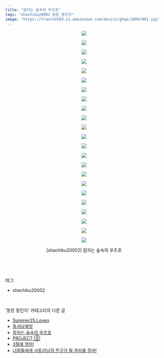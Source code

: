 ```yaml
---
title: "잠자는 숲속의 우츠호"
tags: "shachiku20002 동방_동인지"
image: "https://franch4569.s3.amazonaws.com/doujin/ghap/2809/001.jpg"
---
```

<div class="article">
<p style="text-align: center; clear: none; float: none;"><img src="{{ site.imgserver2 }}/ghap/2809/001.jpg"/></p>
<p style="text-align: center; clear: none; float: none;"><img src="{{ site.imgserver2 }}/ghap/2809/002.jpg"/></p>
<p style="text-align: center; clear: none; float: none;"><img src="{{ site.imgserver2 }}/ghap/2809/003.jpg"/></p>
<p style="text-align: center; clear: none; float: none;"><img src="{{ site.imgserver2 }}/ghap/2809/004.jpg"/></p>
<p style="text-align: center; clear: none; float: none;"><img src="{{ site.imgserver2 }}/ghap/2809/005.jpg"/></p>
<p style="text-align: center; clear: none; float: none;"><img src="{{ site.imgserver2 }}/ghap/2809/006.jpg"/></p>
<p style="text-align: center; clear: none; float: none;"><img src="{{ site.imgserver2 }}/ghap/2809/007.jpg"/></p>
<p style="text-align: center; clear: none; float: none;"><img src="{{ site.imgserver2 }}/ghap/2809/008.jpg"/></p>
<p style="text-align: center; clear: none; float: none;"><img src="{{ site.imgserver2 }}/ghap/2809/009.jpg"/></p>
<p style="text-align: center; clear: none; float: none;"><img src="{{ site.imgserver2 }}/ghap/2809/010.jpg"/></p>
<p style="text-align: center; clear: none; float: none;"><img src="{{ site.imgserver2 }}/ghap/2809/011.jpg"/></p>
<p style="text-align: center; clear: none; float: none;"><img src="{{ site.imgserver2 }}/ghap/2809/012.jpg"/></p>
<p style="text-align: center; clear: none; float: none;"><img src="{{ site.imgserver2 }}/ghap/2809/013.jpg"/></p>
<p style="text-align: center; clear: none; float: none;"><img src="{{ site.imgserver2 }}/ghap/2809/014.jpg"/></p>
<p style="text-align: center; clear: none; float: none;"><img src="{{ site.imgserver2 }}/ghap/2809/015.jpg"/></p>
<p style="text-align: center; clear: none; float: none;"><img src="{{ site.imgserver2 }}/ghap/2809/016.jpg"/></p>
<p style="text-align: center; clear: none; float: none;"><img src="{{ site.imgserver2 }}/ghap/2809/017.jpg"/></p>
<p style="text-align: center; clear: none; float: none;"><img src="{{ site.imgserver2 }}/ghap/2809/018.jpg"/></p>
<p style="text-align: center; clear: none; float: none;"><img src="{{ site.imgserver2 }}/ghap/2809/019.jpg"/></p>
<p style="text-align: center; clear: none; float: none;"><img src="{{ site.imgserver2 }}/ghap/2809/020.jpg"/></p>
<p style="text-align: center; clear: none; float: none;"><img src="{{ site.imgserver2 }}/ghap/2809/021.jpg"/></p>
<p style="text-align: center; clear: none; float: none;"><img src="{{ site.imgserver2 }}/ghap/2809/022.jpg"/></p>
<p style="text-align: center; clear: none; float: none;"><img src="{{ site.imgserver2 }}/ghap/2809/023.jpg"/></p>
<p style="text-align: center; clear: none; float: none;">[shachiku20002] 잠자는 숲속의 우츠호</p>
<p><br/></p>
</div><br/>
<div class="tagTrail">
<p>태그: </p>
<ul>
<li>shachiku20002</li>
</ul>
</div><br/>
<div class="another">
<p>'동방 동인지' 카테고리의 다른 글</p>
<ul>
<li><a href="/ghap_2811">Summer25.Loveα</a></li>
<li><a href="/ghap_2810">동서남북방</a></li>
<li><a href="/ghap_2809">잠자는 숲속의 우츠호</a></li>
<li><a href="/ghap_2807">PROJECT ⑨</a></li>
<li><a href="/ghap_2806">3월에 영차!</a></li>
<li><a href="/ghap_2805">너희들에게 사토리님의 친구가 될 권리를 주마!</a></li>
</ul>
</div><br/>
<div class="cb_module cb_fluid">
<div class="cb_wrt cb_profile">
</div><!-- commentList close -->
</div><br/>
